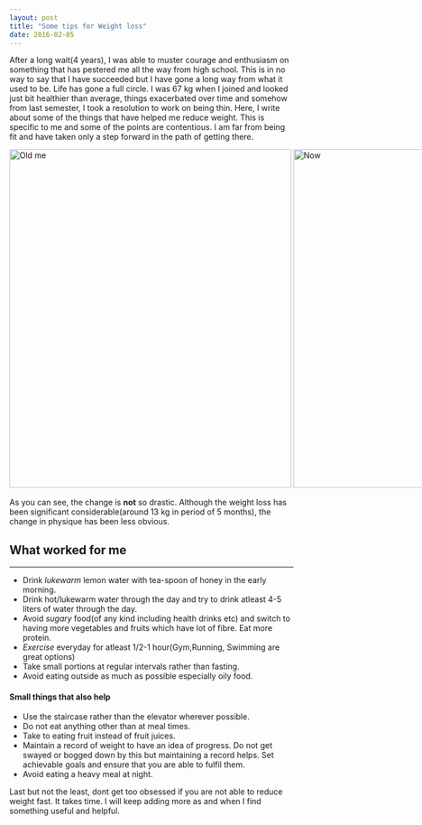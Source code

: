 ```yaml
---
layout: post
title: "Some tips for Weight loss"
date: 2016-02-05
---
```


After a long wait(4 years), I was able to muster courage and enthusiasm on something that has pestered me all the way from high school. This is in no way to say that I have succeeded but I have gone a long way from what it used to be. Life has gone a full circle. I was 67 kg when I joined and looked just bit healthier than average, things exacerbated over time and somehow from last semester, I took a resolution to work on being thin. Here, I write about some of the things that have helped me reduce weight. This is specific to me and some of the points are contentious. I am far from being fit and have taken only a step forward in the path of getting there.



<div style="width:1100px; margin:0 auto;">
<img src="https://aritraghosh.github.io/images/Aritra_old.jpg" alt="Old me" style="align: left;width: 500px ;height: 600px;"/>
<img src="https://aritraghosh.github.io/images/IMG_20160123_091910.jpg" alt="Now" style="align: right;width: 500px;  height: 600px;"/>
</div>

As you can see, the change is **not** so drastic. Although the weight loss has been significant considerable(around 13 kg in period of 5 months), the change in physique has been less obvious.





## What worked for me

____

+ Drink *lukewarm* lemon water with tea-spoon of honey in the early morning.
+ Drink hot/lukewarm water through the day and try to drink atleast 4-5 liters of water through the day.
+ Avoid *sugary* food(of any kind including health drinks etc) and switch to having more vegetables and fruits which have lot of fibre. Eat more protein.
+ *Exercise* everyday for atleast 1/2-1 hour(Gym,Running, Swimming are great options)
+ Take small portions at regular intervals rather than fasting.
+ Avoid eating outside as much as possible especially oily food.



#### Small things that also help
+ Use the staircase rather than the elevator wherever possible.
+ Do not eat anything other than at meal times.
+ Take to eating  fruit instead of fruit juices.
+ Maintain a record of weight to have an idea of progress. Do not get swayed or bogged down by this but maintaining a record helps. Set achievable goals and ensure that you are able to fulfil them.
+ Avoid eating a  heavy meal at night. 


Last but not the least, dont get too obsessed if you are not able to reduce weight fast. It takes time. I will keep adding more as and when I find something useful and helpful.



